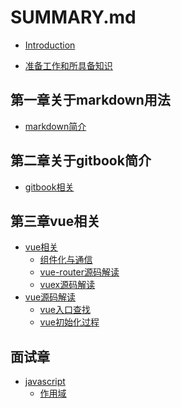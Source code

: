 <!--
 * @Author: jackson
 * @Date: 2019-08-07 16:30:17
 * @LastEditors  : jackson
 * @LastEditTime : 2020-01-05 22:10:28
 -->

# SUMMARY.md

* [Introduction](README.md)
<!-- * [前言](classification/qianyan/qianyan.md) -->
* [准备工作和所具备知识](classification/zhunbeigongzuo/zhunbeigongzuo.md)

## 第一章关于markdown用法

* [markdown简介](classification/markdown/index.md)
  <!-- * [15.时序图](classification/markdown/时序图.md) -->
  <!-- * [16.流程图](classification/markdown/流程图.md) -->

## 第二章关于gitbook简介

* [gitbook相关](classification/gitbook/index.md)

## 第三章vue相关

* [vue相关](classification/vue/index.md)
  * [组件化与通信](classification/vue/组件化与通信.md)
  * [vue-router源码解读](classification/vue/vue-router源码解读.md)
  * [vuex源码解读](classification/vue/vuex源码解读.md)
* [vue源码解读](classification/vue源码/index.md)
  * [vue入口查找](classification/vue源码/vue入口查找.md)
  * [vue初始化过程](classification/vue源码/vue初始化过程.md)

## 面试章

* [javascript](classification/javascript/index.md)
  * [作用域](classification/javascript/Scope.md)

<!-- 
## 第三章关于git简单用法（目前仅限用于简单的gitbook书籍提交）

## 第五章关于typescript

## 第六章关于Vue用法以及源码

## 第七章关于react用法以及源码

## 第八章关于webpack用法以及源码

## 第九章关于设计模式

## 第十章关于数据结构以及算法

## 第十一章关于函数式编程

## 第十二章关于dom编程艺术

## 第十三章关于css

## 第十四章关于html5新特性

## 第十五章关于性能优化

## 第十六章关于web安全

## 第十七章关于面试题总结 -->
